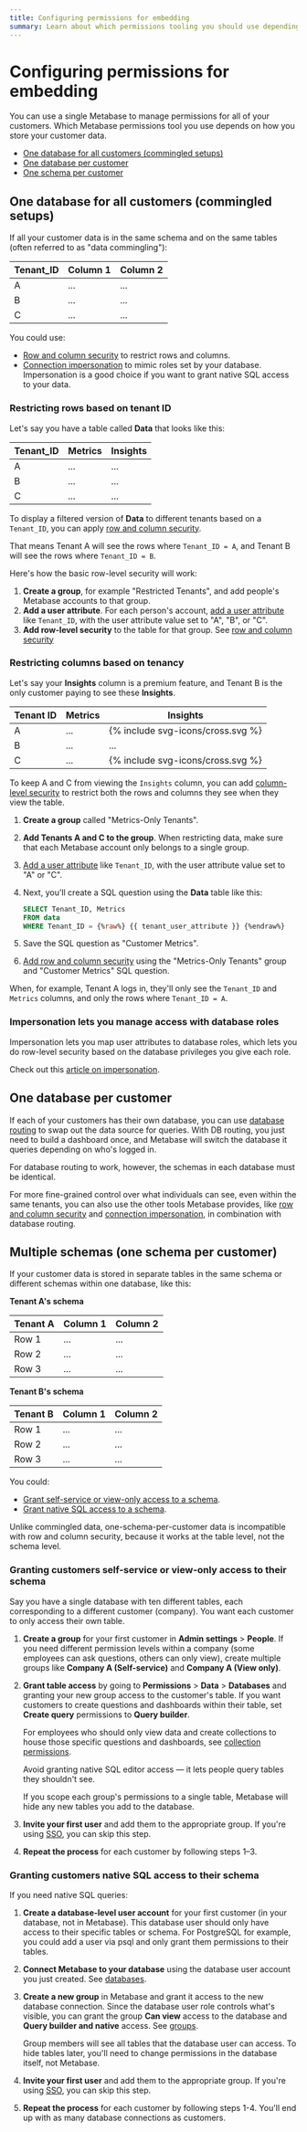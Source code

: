 ```yaml
---
title: Configuring permissions for embedding
summary: Learn about which permissions tooling you should use depending on whether your customer data is in one database or split across multiple databases.
---
```


# Configuring permissions for embedding

You can use a single Metabase to manage permissions for all of your customers. Which Metabase permissions tool you use depends on how you store your customer data.

- [One database for all customers (commingled setups)](#one-database-for-all-customers-commingled-setups)
- [One database per customer](#one-database-per-customer)
- [One schema per customer](#multiple-schemas-one-schema-per-customer)

## One database for all customers (commingled setups)

If all your customer data is in the same schema and on the same tables (often referred to as "data commingling"):

| Tenant_ID | Column 1 | Column 2 |
| --------- | -------- | -------- |
| A         | ...      | ...      |
| B         | ...      | ...      |
| C         | ...      | ...      |

You could use:

- [Row and column security](./row-and-column-security.md) to restrict rows and columns.
- [Connection impersonation](./impersonation.md) to mimic roles set by your database. Impersonation is a good choice if you want to grant native SQL access to your data.

### Restricting rows based on tenant ID

Let's say you have a table called **Data** that looks like this:

| Tenant_ID | Metrics | Insights |
| --------- | ------- | -------- |
| A         | ...     | ...      |
| B         | ...     | ...      |
| C         | ...     | ...      |

To display a filtered version of **Data** to different tenants based on a `Tenant_ID`, you can apply [row and column security](./row-and-column-security.md).

That means Tenant A will see the rows where `Tenant_ID = A`, and Tenant B will see the rows where `Tenant_ID = B`.

Here's how the basic row-level security will work:

1. **Create a group**, for example "Restricted Tenants", and add people's Metabase accounts to that group.
2. **Add a user attribute**. For each person's account, [add a user attribute](../people-and-groups/managing.md#adding-a-user-attribute) like `Tenant_ID`, with the user attribute value set to "A", "B", or "C".
3. **Add row-level security** to the table for that group. See [row and column security](./row-and-column-security.md)

### Restricting columns based on tenancy

Let's say your **Insights** column is a premium feature, and Tenant B is the only customer paying to see these **Insights**.

| Tenant ID | Metrics | Insights                          |
| --------- | ------- | --------------------------------- |
| A         | ...     | {% include svg-icons/cross.svg %} |
| B         | ...     | ...                               |
| C         | ...     | {% include svg-icons/cross.svg %} |

To keep A and C from viewing the `Insights` column, you can add [column-level security](./row-and-column-security.md) to restrict both the rows and columns they see when they view the table.

1. **Create a group** called "Metrics-Only Tenants".
2. **Add Tenants A and C to the group**. When restricting data, make sure that each Metabase account only belongs to a single group.
3. [Add a user attribute](../people-and-groups/managing.md#adding-a-user-attribute) like `Tenant_ID`, with the user attribute value set to "A" or "C".
4. Next, you'll create a SQL question using the **Data** table like this:

   ```sql
   SELECT Tenant_ID, Metrics
   FROM data
   WHERE Tenant_ID = {%raw%} {{ tenant_user_attribute }} {%endraw%}
   ```

5. Save the SQL question as "Customer Metrics".
6. [Add row and column security](./row-and-column-security.md#custom-row-and-column-security-use-a-saved-question-to-create-a-custom-view-of-a-table) using the "Metrics-Only Tenants" group and "Customer Metrics" SQL question.

When, for example, Tenant A logs in, they'll only see the `Tenant_ID` and `Metrics` columns, and only the rows where `Tenant_ID = A`.

### Impersonation lets you manage access with database roles

Impersonation lets you map user attributes to database roles, which lets you do row-level security based on the database privileges you give each role.

Check out this [article on impersonation](https://www.metabase.com/learn/metabase-basics/administration/permissions/impersonation).

## One database per customer

If each of your customers has their own database, you can use [database routing](./database-routing.md) to swap out the data source for queries. With DB routing, you just need to build a dashboard once, and Metabase will switch the database it queries depending on who's logged in.

For database routing to work, however, the schemas in each database must be identical.

For more fine-grained control over what individuals can see, even within the same tenants, you can also use the other tools Metabase provides, like [row and column security](./row-and-column-security.md) and [connection impersonation](./impersonation.md), in combination with database routing.

## Multiple schemas (one schema per customer)

If your customer data is stored in separate tables in the same schema or different schemas within one database, like this:

**Tenant A's schema**

| Tenant A | Column 1 | Column 2 |
| -------- | -------- | -------- |
| Row 1    | ...      | ...      |
| Row 2    | ...      | ...      |
| Row 3    | ...      | ...      |

**Tenant B's schema**

| Tenant B | Column 1 | Column 2 |
| -------- | -------- | -------- |
| Row 1    | ...      | ...      |
| Row 2    | ...      | ...      |
| Row 3    | ...      | ...      |

You could:

- [Grant self-service or view-only access to a schema](#granting-customers-self-service-or-view-only-access-to-their-schema).
- [Grant native SQL access to a schema](#granting-customers-native-sql-access-to-their-schema).

Unlike commingled data, one-schema-per-customer data is incompatible with row and column security, because it works at the table level, not the schema level.

### Granting customers self-service or view-only access to their schema

Say you have a single database with ten different tables, each corresponding to a different customer (company). You want each customer to only access their own table.

1. **Create a group** for your first customer in **Admin settings** > **People**. If you need different permission levels within a company (some employees can ask questions, others can only view), create multiple groups like **Company A (Self-service)** and **Company A (View only)**.

2. **Grant table access** by going to **Permissions** > **Data** > **Databases** and granting your new group access to the customer's table. If you want customers to create questions and dashboards within their table, set **Create query** permissions to **Query builder**.

   For employees who should only view data and create collections to house those specific questions and dashboards, see [collection permissions](./collections.md).

   Avoid granting native SQL editor access — it lets people query tables they shouldn't see.

   If you scope each group's permissions to a single table, Metabase will hide any new tables you add to the database.

3. **Invite your first user** and add them to the appropriate group. If you're using [SSO](../people-and-groups/google-sign-in.md), you can skip this step.

4. **Repeat the process** for each customer by following steps 1–3.

### Granting customers native SQL access to their schema

If you need native SQL queries:

1. **Create a database-level user account** for your first customer (in your database, not in Metabase). This database user should only have access to their specific tables or schema. For PostgreSQL for example, you could add a user via psql and only grant them permissions to their tables.

2. **Connect Metabase to your database** using the database user account you just created. See [databases](../databases/connecting.md).

3. **Create a new group** in Metabase and grant it access to the new database connection. Since the database user role controls what's visible, you can grant the group **Can view** access to the database and **Query builder and native** access. See [groups](../people-and-groups/managing.md#groups).

   Group members will see all tables that the database user can access. To hide tables later, you'll need to change permissions in the database itself, not Metabase.

4. **Invite your first user** and add them to the appropriate group. If you're using [SSO](../people-and-groups/google-sign-in.md), you can skip this step.

5. **Repeat the process** for each customer by following steps 1-4. You'll end up with as many database connections as customers.

